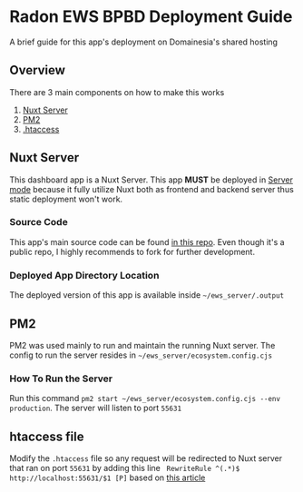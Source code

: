 
# Radon EWS BPBD Deployment Guide

A brief guide for this app's deployment on Domainesia's shared hosting


## Overview

There are 3 main components on how to make this works
1. [Nuxt Server](#nuxt-server)
2. [PM2](#pm2)
3. [.htaccess](#htaccess-file)

## Nuxt Server
This dashboard app is a Nuxt Server. This app **MUST** be deployed in [Server mode](https://nuxt.com/docs/getting-started/deployment) because it fully utilize Nuxt both as frontend and backend server thus static deployment won't work.
### Source Code
This app's main source code can be found [in this repo](https://github.com/farrelaby/bpbd-radon-dashboard.git). Even though it's a public repo, I highly recommends to fork for further development.
### Deployed App Directory Location
The deployed version of this app is available inside `~/ews_server/.output`

## PM2
PM2 was used mainly to run and maintain the running Nuxt server. The config to run the server resides in `~/ews_server/ecosystem.config.cjs`
### How To Run the Server
Run this command `pm2 start ~/ews_server/ecosystem.config.cjs --env production`. The server will listen to port `55631`

## htaccess file
Modify the `.htaccess` file so any request will be redirected to Nuxt server that ran on port `55631` by adding this line ` RewriteRule ^(.*)$ http://localhost:55631/$1 [P]` based on [this article](https://www.domainesia.com/panduan/cara-upload-file-nuxt-js-di-hosting/)